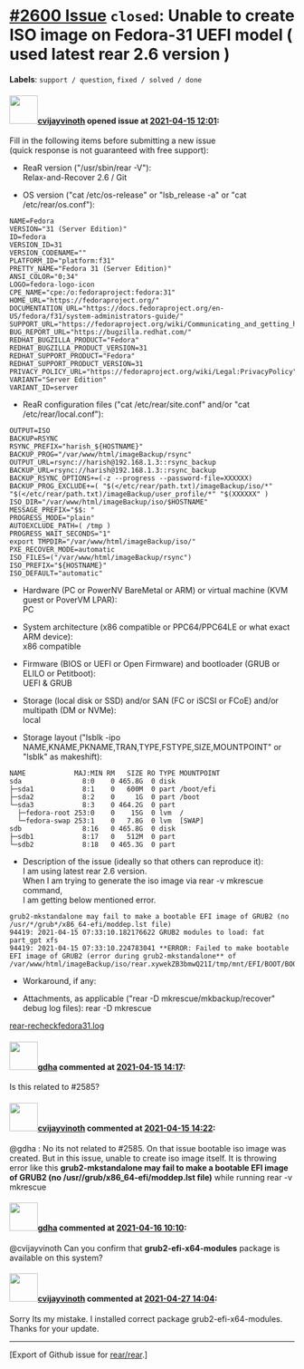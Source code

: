 [\#2600 Issue](https://github.com/rear/rear/issues/2600) `closed`: Unable to create ISO image on Fedora-31 UEFI model ( used latest rear 2.6 version )
======================================================================================================================================================

**Labels**: `support / question`, `fixed / solved / done`

#### <img src="https://avatars.githubusercontent.com/u/426209?v=4" width="50">[cvijayvinoth](https://github.com/cvijayvinoth) opened issue at [2021-04-15 12:01](https://github.com/rear/rear/issues/2600):

Fill in the following items before submitting a new issue  
(quick response is not guaranteed with free support):

-   ReaR version ("/usr/sbin/rear -V"):  
    Relax-and-Recover 2.6 / Git

-   OS version ("cat /etc/os-release" or "lsb\_release -a" or "cat
    /etc/rear/os.conf"):

<!-- -->

    NAME=Fedora
    VERSION="31 (Server Edition)"
    ID=fedora
    VERSION_ID=31
    VERSION_CODENAME=""
    PLATFORM_ID="platform:f31"
    PRETTY_NAME="Fedora 31 (Server Edition)"
    ANSI_COLOR="0;34"
    LOGO=fedora-logo-icon
    CPE_NAME="cpe:/o:fedoraproject:fedora:31"
    HOME_URL="https://fedoraproject.org/"
    DOCUMENTATION_URL="https://docs.fedoraproject.org/en-US/fedora/f31/system-administrators-guide/"
    SUPPORT_URL="https://fedoraproject.org/wiki/Communicating_and_getting_help"
    BUG_REPORT_URL="https://bugzilla.redhat.com/"
    REDHAT_BUGZILLA_PRODUCT="Fedora"
    REDHAT_BUGZILLA_PRODUCT_VERSION=31
    REDHAT_SUPPORT_PRODUCT="Fedora"
    REDHAT_SUPPORT_PRODUCT_VERSION=31
    PRIVACY_POLICY_URL="https://fedoraproject.org/wiki/Legal:PrivacyPolicy"
    VARIANT="Server Edition"
    VARIANT_ID=server

-   ReaR configuration files ("cat /etc/rear/site.conf" and/or "cat
    /etc/rear/local.conf"):

<!-- -->

    OUTPUT=ISO
    BACKUP=RSYNC
    RSYNC_PREFIX="harish_${HOSTNAME}"
    BACKUP_PROG="/var/www/html/imageBackup/rsync"
    OUTPUT_URL=rsync://harish@192.168.1.3::rsync_backup
    BACKUP_URL=rsync://harish@192.168.1.3::rsync_backup
    BACKUP_RSYNC_OPTIONS+=(-z --progress --password-file=XXXXXX)
    BACKUP_PROG_EXCLUDE+=( "$(</etc/rear/path.txt)/imageBackup/iso/*" "$(</etc/rear/path.txt)/imageBackup/user_profile/*" "$(XXXXXX" )
    ISO_DIR="/var/www/html/imageBackup/iso/$HOSTNAME"
    MESSAGE_PREFIX="$$: "
    PROGRESS_MODE="plain"
    AUTOEXCLUDE_PATH=( /tmp )
    PROGRESS_WAIT_SECONDS="1"
    export TMPDIR="/var/www/html/imageBackup/iso/"
    PXE_RECOVER_MODE=automatic
    ISO_FILES=("/var/www/html/imageBackup/rsync")
    ISO_PREFIX="${HOSTNAME}"
    ISO_DEFAULT="automatic"

-   Hardware (PC or PowerNV BareMetal or ARM) or virtual machine (KVM
    guest or PoverVM LPAR):  
    PC

-   System architecture (x86 compatible or PPC64/PPC64LE or what exact
    ARM device):  
    x86 compatible

-   Firmware (BIOS or UEFI or Open Firmware) and bootloader (GRUB or
    ELILO or Petitboot):  
    UEFI & GRUB

-   Storage (local disk or SSD) and/or SAN (FC or iSCSI or FCoE) and/or
    multipath (DM or NVMe):  
    local

-   Storage layout ("lsblk -ipo
    NAME,KNAME,PKNAME,TRAN,TYPE,FSTYPE,SIZE,MOUNTPOINT" or "lsblk" as
    makeshift):

<!-- -->

    NAME            MAJ:MIN RM   SIZE RO TYPE MOUNTPOINT
    sda               8:0    0 465.8G  0 disk
    ├─sda1            8:1    0   600M  0 part /boot/efi
    ├─sda2            8:2    0     1G  0 part /boot
    └─sda3            8:3    0 464.2G  0 part
      ├─fedora-root 253:0    0    15G  0 lvm  /
      └─fedora-swap 253:1    0   7.8G  0 lvm  [SWAP]
    sdb               8:16   0 465.8G  0 disk
    ├─sdb1            8:17   0   512M  0 part
    └─sdb2            8:18   0 465.3G  0 part

-   Description of the issue (ideally so that others can reproduce
    it):  
    I am using latest rear 2.6 version.  
    When I am trying to generate the iso image via rear -v mkrescue
    command,  
    I am getting below mentioned error.

<!-- -->

    grub2-mkstandalone may fail to make a bootable EFI image of GRUB2 (no /usr/*/grub*/x86_64-efi/moddep.lst file)
    94419: 2021-04-15 07:33:10.182176622 GRUB2 modules to load: fat part_gpt xfs
    94419: 2021-04-15 07:33:10.224783041 **ERROR: Failed to make bootable EFI image of GRUB2 (error during grub2-mkstandalone** of /var/www/html/imageBackup/iso/rear.xywekZB3bmwQ21I/tmp/mnt/EFI/BOOT/BOOTX64.efi)

-   Workaround, if any:

-   Attachments, as applicable ("rear -D mkrescue/mkbackup/recover"
    debug log files): rear -D mkrescue

[rear-recheckfedora31.log](https://github.com/rear/rear/files/6317698/rear-recheckfedora31.log)

#### <img src="https://avatars.githubusercontent.com/u/888633?u=cdaeb31efcc0048d3619651aa18dd4b76e636b21&v=4" width="50">[gdha](https://github.com/gdha) commented at [2021-04-15 14:17](https://github.com/rear/rear/issues/2600#issuecomment-820457594):

Is this related to \#2585?

#### <img src="https://avatars.githubusercontent.com/u/426209?v=4" width="50">[cvijayvinoth](https://github.com/cvijayvinoth) commented at [2021-04-15 14:22](https://github.com/rear/rear/issues/2600#issuecomment-820461326):

@gdha : No its not related to \#2585. On that issue bootable iso image
was created. But in this issue, unable to create iso image itself. It is
throwing error like this **grub2-mkstandalone may fail to make a
bootable EFI image of GRUB2 (no /usr//grub/x86\_64-efi/moddep.lst
file)** while running rear -v mkrescue

#### <img src="https://avatars.githubusercontent.com/u/888633?u=cdaeb31efcc0048d3619651aa18dd4b76e636b21&v=4" width="50">[gdha](https://github.com/gdha) commented at [2021-04-16 10:10](https://github.com/rear/rear/issues/2600#issuecomment-821070906):

@cvijayvinoth Can you confirm that **grub2-efi-x64-modules** package is
available on this system?

#### <img src="https://avatars.githubusercontent.com/u/426209?v=4" width="50">[cvijayvinoth](https://github.com/cvijayvinoth) commented at [2021-04-27 14:04](https://github.com/rear/rear/issues/2600#issuecomment-827633022):

Sorry Its my mistake. I installed correct package grub2-efi-x64-modules.
Thanks for your update.

------------------------------------------------------------------------

\[Export of Github issue for
[rear/rear](https://github.com/rear/rear).\]
